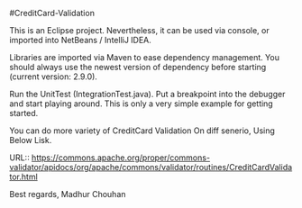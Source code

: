  #CreditCard-Validation

This is an Eclipse project. Nevertheless, it can be used via console, or imported into NetBeans / IntelliJ IDEA.

Libraries are imported via Maven to ease dependency management. You should always use the newest version of dependency before starting (current version: 2.9.0).

Run the UnitTest (IntegrationTest.java). Put a breakpoint into the debugger and start playing around. 
This is only a very simple example for getting started.

You can do more variety of CreditCard Validation On diff senerio, Using Below Lisk.

URL:: https://commons.apache.org/proper/commons-validator/apidocs/org/apache/commons/validator/routines/CreditCardValidator.html

Best regards,
Madhur Chouhan
